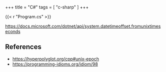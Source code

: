+++
title = "C#"
tags = [ "c-sharp" ]
+++

{{< r "Program.cs" >}}

<https://docs.microsoft.com/dotnet/api/system.datetimeoffset.fromunixtimeseconds>

## References

- <https://hyperpolyglot.org/cpp#unix-epoch>
- <https://programming-idioms.org/idiom/98>
